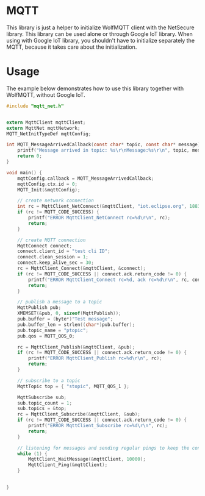 # MQTT

This library is just a helper to initialize WolfMQTT client with the NetSecure library. This library can be used alone or through Google IoT library. When using with Google IoT library, you shouldn't have to initialize separately the MQTT, because it takes care about the initialization.

# Usage

The example below demonstrates how to use this library together with WolfMQTT, without Google IoT.

```c
#include "mqtt_net.h"


extern MqttClient mqttClient;
extern MqttNet mqttNetwork;
MQTT_NetInitTypeDef mqttConfig;

int MQTT_MessageArrivedCallback(const char* topic, const char* message) {
    printf("Message arrived in topic: %s\r\nMessage:%s\r\n", topic, message);
    return 0;
}

void main() {
    mqttConfig.callback = MQTT_MessageArrivedCallback;
    mqttConfig.ctx.id = 0;
    MQTT_Init(&mqttConfig);

    // create network connection
    int rc = MqttClient_NetConnect(&mqttClient, "iot.eclipse.org", 1883, 2000, 0, NULL);
    if (rc != MQTT_CODE_SUCCESS) {
        printf("ERROR MqttClient_NetConnect rc=%d\r\n", rc);
        return;
    }

    // create MQTT connection
    MqttConnect connect;
    connect.client_id = "test cli ID";
    connect.clean_session = 1;
    connect.keep_alive_sec = 30;
    rc = MqttClient_Connect(&mqttClient, &connect);
    if (rc != MQTT_CODE_SUCCESS || connect.ack.return_code != 0) {
        printf("ERROR MqttClient_Connect rc=%d, ack rc=%d\r\n", rc, connect.ack.return_code);
        return;
    }

    // publish a message to a topic
    MqttPublish pub;
    XMEMSET(&pub, 0, sizeof(MqttPublish));
	pub.buffer = (byte*)"Test message";
	pub.buffer_len = strlen((char*)pub.buffer);
    pub.topic_name = "ptopic";
    pub.qos = MQTT_QOS_0;

    rc = MqttClient_Publish(&mqttClient, &pub);
    if (rc != MQTT_CODE_SUCCESS || connect.ack.return_code != 0) {
        printf("ERROR MqttClient_Publish rc=%d\r\n", rc);
        return;
    }

    // subscribe to a topic
    MqttTopic top = { "stopic", MQTT_QOS_1 };

    MqttSubscribe sub;
    sub.topic_count = 1;
    sub.topics = &top;
    rc = MqttClient_Subscribe(&mqttClient, &sub);
    if (rc != MQTT_CODE_SUCCESS || connect.ack.return_code != 0) {
        printf("ERROR MqttClient_Subscribe rc=%d\r\n", rc);
        return;
    }

    // listening for messages and sending regular pings to keep the connection alive
    while (1) {
        MqttClient_WaitMessage(&mqttClient, 10000);
        MqttClient_Ping(&mqttClient);
    }
    

}
```